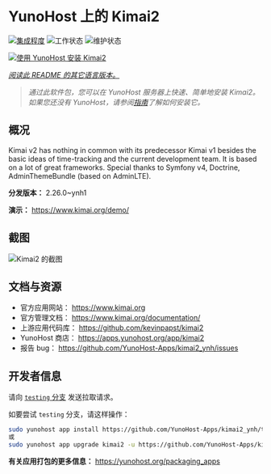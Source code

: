 <!--
注意：此 README 由 <https://github.com/YunoHost/apps/tree/master/tools/readme_generator> 自动生成
请勿手动编辑。
-->

# YunoHost 上的 Kimai2

[![集成程度](https://apps.yunohost.org/badge/integration/kimai2)](https://ci-apps.yunohost.org/ci/apps/kimai2/)
![工作状态](https://apps.yunohost.org/badge/state/kimai2)
![维护状态](https://apps.yunohost.org/badge/maintained/kimai2)

[![使用 YunoHost 安装 Kimai2](https://install-app.yunohost.org/install-with-yunohost.svg)](https://install-app.yunohost.org/?app=kimai2)

*[阅读此 README 的其它语言版本。](./ALL_README.md)*

> *通过此软件包，您可以在 YunoHost 服务器上快速、简单地安装 Kimai2。*  
> *如果您还没有 YunoHost，请参阅[指南](https://yunohost.org/install)了解如何安装它。*

## 概况

Kimai v2 has nothing in common with its predecessor Kimai v1 besides the basic ideas of time-tracking and the current development team. It is based on a lot of great frameworks. Special thanks to Symfony v4, Doctrine, AdminThemeBundle (based on AdminLTE).


**分发版本：** 2.26.0~ynh1

**演示：** <https://www.kimai.org/demo/>

## 截图

![Kimai2 的截图](./doc/screenshots/screenshot1.png)

## 文档与资源

- 官方应用网站： <https://www.kimai.org>
- 官方管理文档： <https://www.kimai.org/documentation/>
- 上游应用代码库： <https://github.com/kevinpapst/kimai2>
- YunoHost 商店： <https://apps.yunohost.org/app/kimai2>
- 报告 bug： <https://github.com/YunoHost-Apps/kimai2_ynh/issues>

## 开发者信息

请向 [`testing` 分支](https://github.com/YunoHost-Apps/kimai2_ynh/tree/testing) 发送拉取请求。

如要尝试 `testing` 分支，请这样操作：

```bash
sudo yunohost app install https://github.com/YunoHost-Apps/kimai2_ynh/tree/testing --debug
或
sudo yunohost app upgrade kimai2 -u https://github.com/YunoHost-Apps/kimai2_ynh/tree/testing --debug
```

**有关应用打包的更多信息：** <https://yunohost.org/packaging_apps>
